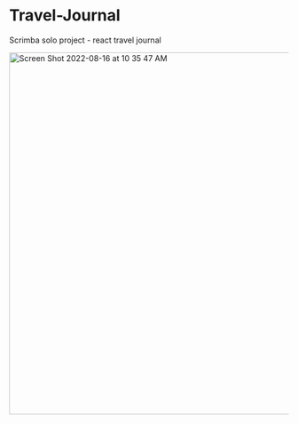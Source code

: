 # Travel-Journal
Scrimba solo project - react travel journal

<img width="653" alt="Screen Shot 2022-08-16 at 10 35 47 AM" src="https://user-images.githubusercontent.com/17973126/184943311-b8fe4d28-2518-4b48-930a-0f77f3b83d06.png">
